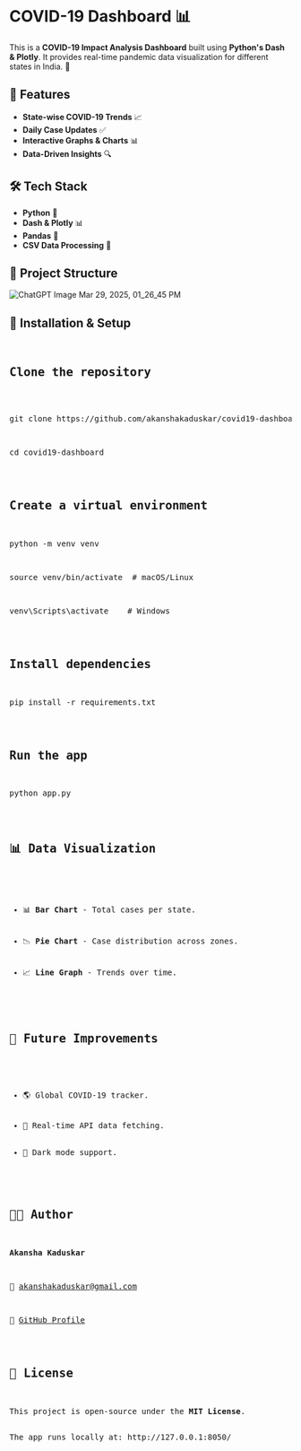 # COVID-19 Dashboard 📊

This is a **COVID-19 Impact Analysis Dashboard** built using **Python's Dash & Plotly**. It provides real-time pandemic data visualization for different states in India. 📌

## 🚀 Features
- **State-wise COVID-19 Trends** 📈
- **Daily Case Updates** ✅
- **Interactive Graphs & Charts** 📊
- **Data-Driven Insights** 🔍

## 🛠️ Tech Stack
- **Python** 🐍
- **Dash & Plotly** 📊
- **Pandas** 📝
- **CSV Data Processing** 📂

## 📂 Project Structure
![ChatGPT Image Mar 29, 2025, 01_26_45 PM](https://github.com/user-attachments/assets/4d541fbc-2713-464e-86f5-6dcb26d2cf92)

<h2>🔧 Installation & Setup</h2>
<pre>

<h2>Clone the repository</h2>

<p>git clone https://github.com/akanshakaduskar/covid19-dashboard.git</p>
<p>cd covid19-dashboard</p>

<h2>Create a virtual environment</h2>
<p>python -m venv venv</p>
<p>source venv/bin/activate  # macOS/Linux</p>
<p>venv\Scripts\activate    # Windows</p>

<h2>Install dependencies</h2>
<p>pip install -r requirements.txt</p>

<h2>Run the app</h2>
<p>python app.py</p>

<h2>📊 Data Visualization</h2>
<ul>
    <li>📊 <strong>Bar Chart</strong> - Total cases per state.</li>
    <li>📉 <strong>Pie Chart</strong> - Case distribution across zones.</li>
    <li>📈 <strong>Line Graph</strong> - Trends over time.</li>
</ul>

<h2>🎯 Future Improvements</h2>
<ul>
    <li>🌎 Global COVID-19 tracker.</li>
    <li>🔄 Real-time API data fetching.</li>
    <li>🌙 Dark mode support.</li>
</ul>

<h2>👩‍💻 Author</h2>
<p><strong>Akansha Kaduskar</strong></p>
<p>📧 <a href="mailto:akanshakaduskar@gmail.com">akanshakaduskar@gmail.com</a></p>
<p>🔗 <a href="https://github.com/akanshakaduskar">GitHub Profile</a></p>

<h2>📜 License</h2>
<p>This project is open-source under the <strong>MIT License</strong>.</p>
The app runs locally at: http://127.0.0.1:8050/
